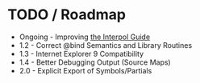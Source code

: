 # TODO / Roadmap

* Ongoing - Improving [the Interpol Guide](http://interpoljs.io/guide)
* 1.2 - Correct @bind Semantics and Library Routines
* 1.3 - Internet Explorer 9 Compatibility
* 1.4 - Better Debugging Output (Source Maps)
* 2.0 - Explicit Export of Symbols/Partials
